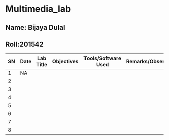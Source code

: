 # Multimedia_lab
## Name: Bijaya Dulal
## Roll:201542


| SN| Date       | Lab Title       | Objectives                | Tools/Software Used  | Remarks/Observations       |
|------|------------|-----------------|---------------------------|-----------------------|-----------------------------|
| 1    |  NA         |                |                           |                       |                             |
| 2    |            |                 |                           |                       |                             |
| 3    |            |                 |                           |                       |                             |
| 4    |            |                 |                           |                       |                             |
| 5    |            |                 |                           |                       |                             |
| 6    |            |                 |                           |                       |                             |
| 7    |            |                 |                           |                       |                             |
| 8    |            |                 |                           |                       |                             |

